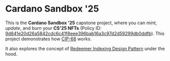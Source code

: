 # Cardano Sandbox '25

This is the **Cardano Sandbox '25** capstone project, where you can _mint_, _update_, and _burn_ your **CS'25 NFTs** (Policy ID: [9d841e20d26a5842cdc6c41f8eee396bab16a3c97d2d59299db0ddfb](https://preview.cexplorer.io/policy/9d841e20d26a5842cdc6c41f8eee396bab16a3c97d2d59299db0ddfb)). This project demonstrates how [CIP-68](https://github.com/cardano-foundation/CIPs/tree/master/CIP-0068) works.

It also explores the concept of [Redeemer Indexing Design Pattern](https://github.com/Anastasia-Labs/design-patterns/blob/main/utxo-indexers/UTXO-INDEXERS.md) under the hood.
